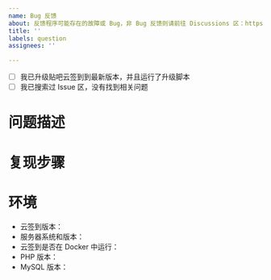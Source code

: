 ```yaml
---
name: Bug 反馈
about: 反馈程序可能存在的故障或 Bug，非 Bug 反馈则请前往 Discussions 区：https://github.com/MoeNetwork/Tieba-Cloud-Sign/discussions
title: ''
labels: question
assignees: ''

---
```


<!-- 在提交 Bug 反馈之前，请确保您已经完成了下述操作！ 否则您将不会得到答复 -->
<!-- 这里只接受 Bug 反馈，非 Bug 反馈则请前往 Discussions 区：https://github.com/MoeNetwork/Tieba-Cloud-Sign/discussions -->

- [ ] 我已升级贴吧云签到到最新版本，并且运行了升级脚本
- [ ] 我已搜索过 Issue 区，没有找到相关问题

<!-- 请严格按照下面的格式来填写 -->

# 问题描述
<!-- 请在下一行详细地描述发生了什么问题，并附上截图和日志 -->


# 复现步骤
<!-- 请在下一行详细地描述你经过了哪些步骤产生了这个问题 -->


# 环境
<!-- 请在下面详细地描述本程序的运行环境 -->

 - 云签到版本：
 - 服务器系统和版本：
 - 云签到是否在 Docker 中运行：
 - PHP 版本：
 - MySQL 版本：
